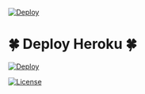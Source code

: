 [![Deploy](https://telegra.ph/file/947fd52ad27c29dbe5d29.jpg)](https://heroku.com/deploy?template=https://github.com/BMALINGA123/Youtube-Downloader-Bot.git)
# 🍀 Deploy Heroku 🍀
[![Deploy](https://www.herokucdn.com/deploy/button.svg)](https://heroku.com/deploy?template=https://github.com/BMALINGA123/Youtube-Downloader-Bot.git)

[![License](https://www.gnu.org/graphics/gplv3-or-later.png)](LICENSE)
